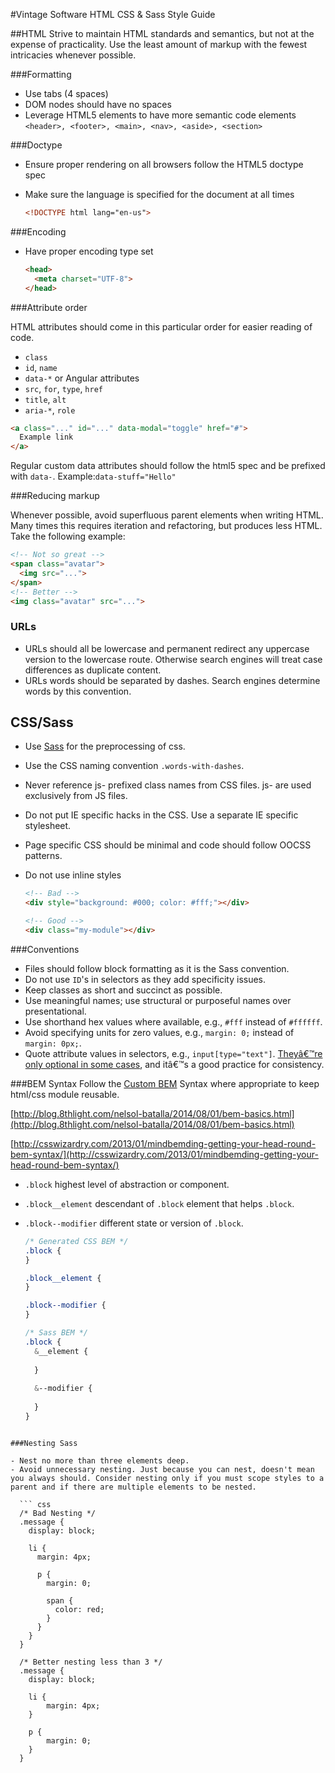 #Vintage Software HTML CSS & Sass Style Guide

##HTML
Strive to maintain HTML standards and semantics, but not at the expense of practicality. Use the least amount of markup with the fewest intricacies whenever possible.

###Formatting

- Use tabs (4 spaces)
- DOM nodes should have no spaces
- Leverage HTML5 elements to have more semantic code elements `<header>, <footer>, <main>, <nav>, <aside>, <section>`

###Doctype

- Ensure proper rendering on all browsers follow the HTML5 doctype spec
- Make sure the language is specified for the document at all times

  ``` html
  <!DOCTYPE html lang="en-us">
  ```

###Encoding

- Have proper encoding type set

  ``` html
  <head>
    <meta charset="UTF-8">
  </head>
  ```

###Attribute order

HTML attributes should come in this particular order for easier reading of code.

- `class`
- `id`, `name`
- `data-*` or Angular attributes
- `src`, `for`, `type`, `href`
- `title`, `alt`
- `aria-*`, `role`

``` html
<a class="..." id="..." data-modal="toggle" href="#">
  Example link
</a>
```

Regular custom data attributes should follow the html5 spec and be prefixed with `data-`. Example:`data-stuff="Hello"`

###Reducing markup

Whenever possible, avoid superfluous parent elements when writing HTML. Many times this requires iteration and refactoring, but produces less HTML. Take the following example:

  ``` html
  <!-- Not so great -->
  <span class="avatar">
    <img src="...">
  </span>
  <!-- Better -->
  <img class="avatar" src="...">
  ```
  
### URLs 
- URLs should all be lowercase and permanent redirect any uppercase version to the lowercase route. Otherwise search engines will treat case differences as duplicate content. 
- URLs words should be separated by dashes. Search engines determine words by this convention.


## CSS/Sass

- Use [Sass](http://sass-lang.com/) for the preprocessing of css.
- Use the CSS naming convention `.words-with-dashes`.
- Never reference js- prefixed class names from CSS files. js- are used exclusively from JS files.
- Do not put IE specific hacks in the CSS. Use a separate IE specific stylesheet.
- Page specific CSS should be minimal and code should follow OOCSS patterns.
- Do not use inline styles
  
  ``` html
  <!-- Bad -->
  <div style="background: #000; color: #fff;"></div>

  <!-- Good -->
  <div class="my-module"></div>
  ```
  
###Conventions

- Files should follow block formatting as it is the Sass convention.
- Do not use `ID`'s in selectors as they add specificity issues.
- Keep classes as short and succinct as possible.
- Use meaningful names; use structural or purposeful names over presentational.
- Use shorthand hex values where available, e.g., `#fff` instead of `#ffffff`.
- Avoid specifying units for zero values, e.g., `margin: 0;` instead of `margin: 0px;`.
- Quote attribute values in selectors, e.g., `input[type="text"]`. 
  [Theyâ€™re only optional in some cases](http://mathiasbynens.be/notes/unquoted-attribute-values#css), and itâ€™s a good practice for consistency.

###BEM Syntax
Follow the [Custom BEM](http://csswizardry.com/2013/01/mindbemding-getting-your-head-round-bem-syntax/) Syntax where appropriate to keep html/css module reusable.

[http://blog.8thlight.com/nelsol-batalla/2014/08/01/bem-basics.html](http://blog.8thlight.com/nelsol-batalla/2014/08/01/bem-basics.html)

[http://csswizardry.com/2013/01/mindbemding-getting-your-head-round-bem-syntax/](http://csswizardry.com/2013/01/mindbemding-getting-your-head-round-bem-syntax/)

- `.block` highest level of abstraction or component.
- `.block__element` descendant of `.block` element that helps <code>.block</code>.
- `.block--modifier` different state or version of `.block`.

  ``` css
  /* Generated CSS BEM */
  .block {
  }
  
  .block__element {
  }
  
  .block--modifier {
  }
  
  /* Sass BEM */
  .block {
    &__element {
    
    }
    
    &--modifier {
    
    }
  }
```

###Nesting Sass

- Nest no more than three elements deep.
- Avoid unnecessary nesting. Just because you can nest, doesn't mean you always should. Consider nesting only if you must scope styles to a parent and if there are multiple elements to be nested.

  ``` css
  /* Bad Nesting */
  .message {
    display: block;
    
    li {
      margin: 4px;
      
      p {
        margin: 0; 
        
        span {
          color: red;    
        } 
      }     
    }    
  }
  
  /* Better nesting less than 3 */
  .message {
    display: block;
    
    li {
        margin: 4px;     
    }
    
    p {
        margin: 0;
    }
  }
  ```
